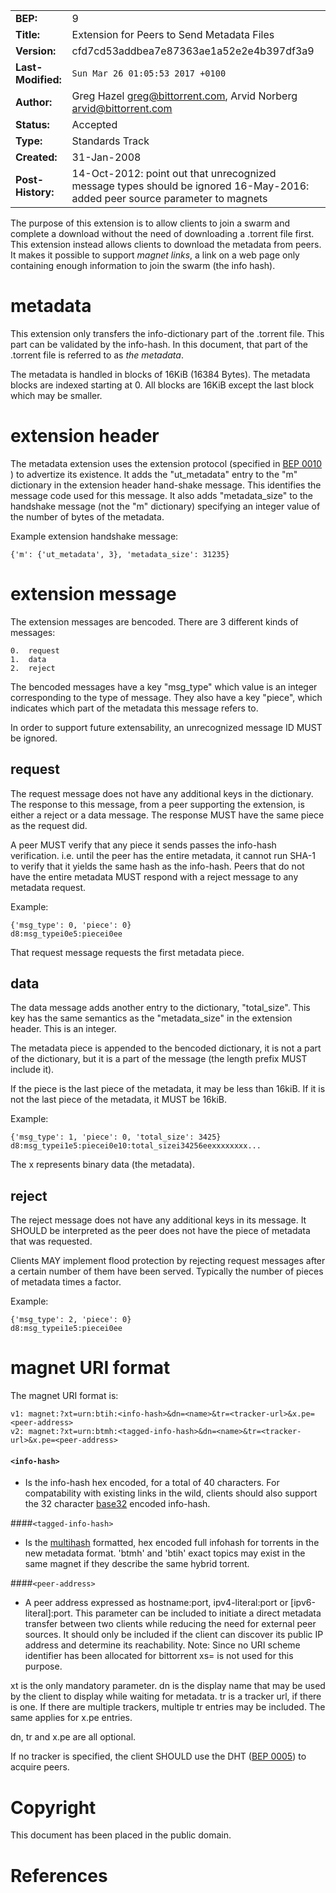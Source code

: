 
|  |  |
| --- | --- |
| **BEP:** | 9 |
| **Title:** | Extension for Peers to Send Metadata Files |
| **Version:** | cfd7cd53addbea7e87363ae1a52e2e4b397df3a9 |
| **Last-Modified:** | `Sun Mar 26 01:05:53 2017 +0100` |
| **Author:** | Greg Hazel <greg@bittorrent.com>, Arvid Norberg <arvid@bittorrent.com> |
| **Status:** | Accepted |
| **Type:** | Standards Track |
| **Created:** | 31-Jan-2008 |
| **Post-History:** | 14-Oct-2012: point out that unrecognized message types should be ignored 16-May-2016: added peer source parameter to magnets |

The purpose of this extension is to allow clients to join a swarm and complete a download without the need of downloading a .torrent file first. This extension instead allows clients to download the metadata from peers. It makes it possible to support *magnet links*, a link on a web page only containing enough information to join the swarm (the info hash).

# metadata

This extension only transfers the info-dictionary part of the .torrent file. This part can be validated by the info-hash. In this document, that part of the .torrent file is referred to as *the metadata*.

The metadata is handled in blocks of 16KiB (16384 Bytes). The metadata blocks are indexed starting at 0. All blocks are 16KiB except the last block which may be smaller.

# extension header

The metadata extension uses the extension protocol (specified in [BEP 0010](/accepted-beps/bep_0010.md) ) to advertize its existence. It adds the "ut\_metadata" entry to the "m" dictionary in the extension header hand-shake message. This identifies the message code used for this message. It also adds "metadata\_size" to the handshake message (not the "m" dictionary) specifying an integer value of the number of bytes of the metadata.

Example extension handshake message:

```
{'m': {'ut_metadata', 3}, 'metadata_size': 31235}
```

# extension message

The extension messages are bencoded. There are 3 different kinds of messages:

```
0.  request
1.  data
2.  reject
```

The bencoded messages have a key "msg\_type" which value is an integer corresponding to the type of message. They also have a key "piece", which indicates which part of the metadata this message refers to.

In order to support future extensability, an unrecognized message ID MUST be ignored.

## request

The request message does not have any additional keys in the dictionary. The response to this message, from a peer supporting the extension, is either a reject or a data message. The response MUST have the same piece as the request did.

A peer MUST verify that any piece it sends passes the info-hash verification. i.e. until the peer has the entire metadata, it cannot run SHA-1 to verify that it yields the same hash as the info-hash. Peers that do not have the entire metadata MUST respond with a reject message to any metadata request.

Example:

```
{'msg_type': 0, 'piece': 0}
d8:msg_typei0e5:piecei0ee
```

That request message requests the first metadata piece.

## data

The data message adds another entry to the dictionary, "total\_size". This key has the same semantics as the "metadata\_size" in the extension header. This is an integer.

The metadata piece is appended to the bencoded dictionary, it is not a part of the dictionary, but it is a part of the message (the length prefix MUST include it).

If the piece is the last piece of the metadata, it may be less than 16kiB. If it is not the last piece of the metadata, it MUST be 16kiB.

Example:

```
{'msg_type': 1, 'piece': 0, 'total_size': 3425}
d8:msg_typei1e5:piecei0e10:total_sizei34256eexxxxxxxx...
```

The x represents binary data (the metadata).

## reject

The reject message does not have any additional keys in its message. It SHOULD be interpreted as the peer does not have the piece of metadata that was requested.

Clients MAY implement flood protection by rejecting request messages after a certain number of them have been served. Typically the number of pieces of metadata times a factor.

Example:

```
{'msg_type': 2, 'piece': 0}
d8:msg_typei1e5:piecei0ee
```

# magnet URI format

The magnet URI format is:

```
v1: magnet:?xt=urn:btih:<info-hash>&dn=<name>&tr=<tracker-url>&x.pe=<peer-address>
v2: magnet:?xt=urn:btmh:<tagged-info-hash>&dn=<name>&tr=<tracker-url>&x.pe=<peer-address>
```

#### `<info-hash>`

* Is the info-hash hex encoded, for a total of 40 characters. For compatability with existing links in the wild, clients should also support the 32 character [base32](http://www.ietf.org/rfc/rfc3548.txt) encoded info-hash.

####`<tagged-info-hash>`

* Is the [multihash](https://github.com/multiformats/multihash) formatted, hex encoded full infohash for torrents in the new metadata format. 'btmh' and 'btih' exact topics may exist in the same magnet if they describe the same hybrid torrent.

####`<peer-address>`

* A peer address expressed as hostname:port, ipv4-literal:port or \[ipv6-literal\]:port. This parameter can be included to initiate a direct metadata transfer between two clients while reducing the need for external peer sources. It should only be included if the client can discover its public IP address and determine its reachability. Note: Since no URI scheme identifier has been allocated for bittorrent xs= is not used for this purpose.

xt is the only mandatory parameter. dn is the display name that may be used by the client to display while waiting for metadata. tr is a tracker url, if there is one. If there are multiple trackers, multiple tr entries may be included. The same applies for x.pe entries.

dn, tr and x.pe are all optional.

If no tracker is specified, the client SHOULD use the DHT ([BEP 0005](/accepted-beps/bep_0005.md)) to acquire peers.

# Copyright

This document has been placed in the public domain.

# References


